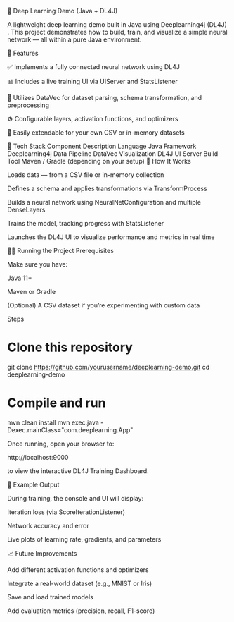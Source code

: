 🧠 Deep Learning Demo (Java + DL4J)

A lightweight deep learning demo built in Java using Deeplearning4j (DL4J)
.
This project demonstrates how to build, train, and visualize a simple neural network — all within a pure Java environment.

🚀 Features

✅ Implements a fully connected neural network using DL4J

📊 Includes a live training UI via UIServer and StatsListener

🧩 Utilizes DataVec for dataset parsing, schema transformation, and preprocessing

⚙️ Configurable layers, activation functions, and optimizers

💾 Easily extendable for your own CSV or in-memory datasets

🧩 Tech Stack
Component	Description
Language	Java
Framework	Deeplearning4j
Data Pipeline	DataVec
Visualization	DL4J UI Server
Build Tool	Maven / Gradle (depending on your setup)
🧠 How It Works

Loads data — from a CSV file or in-memory collection

Defines a schema and applies transformations via TransformProcess

Builds a neural network using NeuralNetConfiguration and multiple DenseLayers

Trains the model, tracking progress with StatsListener

Launches the DL4J UI to visualize performance and metrics in real time

🏃‍♂️ Running the Project
Prerequisites

Make sure you have:

Java 11+

Maven or Gradle

(Optional) A CSV dataset if you’re experimenting with custom data

Steps
# Clone this repository
git clone https://github.com/yourusername/deeplearning-demo.git
cd deeplearning-demo

# Compile and run
mvn clean install
mvn exec:java -Dexec.mainClass="com.deeplearning.App"


Once running, open your browser to:

http://localhost:9000


to view the interactive DL4J Training Dashboard.

🧮 Example Output

During training, the console and UI will display:

Iteration loss (via ScoreIterationListener)

Network accuracy and error

Live plots of learning rate, gradients, and parameters

📈 Future Improvements

Add different activation functions and optimizers

Integrate a real-world dataset (e.g., MNIST or Iris)

Save and load trained models

Add evaluation metrics (precision, recall, F1-score)